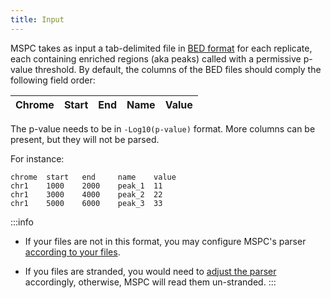 ```yaml
---
title: Input
---
```


MSPC takes as input a tab-delimited file in 
[BED format]( https://uswest.ensembl.org/info/website/upload/bed.html) for each replicate, 
each containing enriched regions (aka peaks) called with a permissive p-value threshold. 
By default, the columns of the BED files should comply the following field order:


| Chrome | Start  | End | Name | Value |
|--------|--------|-----|------|-------|

The p-value needs to be in `-Log10(p-value)` format. More columns 
can be present, but they will not be parsed.


For instance:

```
chrome	start	end		name	value
chr1	1000	2000	peak_1	11
chr1	3000	4000	peak_2	22
chr1	5000	6000	peak_3	33
```

:::info
* If your files are not in this format, you may configure MSPC's parser 
[according to your files](parser.md).

* If you files are stranded, you would need to [adjust the parser](parser.md)
 accordingly, otherwise, MSPC will read 
them un-stranded.
:::


